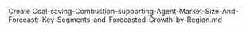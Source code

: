 Create Coal-saving-Combustion-supporting-Agent-Market-Size-And-Forecast:-Key-Segments-and-Forecasted-Growth-by-Region.md

